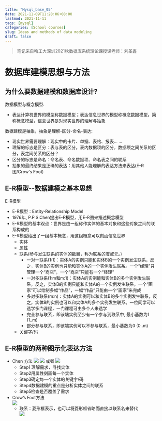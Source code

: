 ```yaml
---
title: "Mysql_base_05"
date: 2021-11-09T11:28:06+08:00
lastmod: 2021-11-11
tags: [mysql]
categories: [School courses]
slug: Ideas and methods of data modeling
draft: false
---
```

> 笔记来自哈工大深圳2021秋数据库系统理论课授课老师：刘圣鑫

# 数据库建模思想与方法
## 为什么要数据建模和数据库设计?
数据模型与概念模型:
* 表达计算机世界的模型称数据模型；表达信息世界的模型称概念数据模型，简称概念模型，信息世界是对现实世界的理解与抽象

数据建模是抽象，抽象是理解-区分-命名-表达:
* 现实世界需要理解：现实中的卡片、单据、表格、报表… …
* 理解的标志是区分：表与表的区分，表内数据项的区分，数据项之间关系的区分，表之间关系的区分？
* 区分的标志是命名：命名表、命名数据项、命名表之间的联系
* 抽象的最终结果是正确的表达：用其他人能理解的表达方法来表达(E-R图/Crow's Foot)
## E-R模型--数据建模之基本思想
E-R模型
* E-R模型：Entity-Relationship Model
* 1976年, P.P.S.Chen提出E-R模型，用E-R图来描述概念模型
* E-R模型的基本观点：世界是由一组称作实体的基本对象和这些对象之间的联系构成的
* E-R模型给出了一组基本概念，用这组概念可以刻画信息世界
    * 实体
    * 属性
    * 联系(参与发生联系的实体的数目，称为联系的度或元。)
        * 一对一联系(1:1)：实体A的实例只能和实体B的一个实例发生联系，反之，实体B的实例也只能和实体A的一个实例发生联系。一个“经理”只管理一个“商店”，一个“商店”只能有一个“经理”
        * 一对多联系(1:m和m:1)：实体A的实例能和实体B的多个实例发生联系，反之，实体B的实例只能和实体A的一个实例发生联系。一个“画家”可以绘制多幅“作品”，一幅“作品”只能由一个“画家”来完成
        * 多对多联系(m:n)：实体A的实例可以和实体B的多个实例发生联系，反之，实体B的实例也可以和实体A的多个实例发生联系。一位同学可以选学多门课程，一门课程可由多个人来选学
        * 完全参与联系，即该端实例至少有一个参与到联系中, 最小基数为1 (1..m)
        * 部分参与联系，即该端实例可以不参与联系，最小基数为0 (0..m)
    * 关键字/码


## E-R模型的两种图示化表达方法
* Chen 方法
    ![](https://raw.githubusercontent.com/QizhengZou/Image_hosting_rep/main/20211111095426.png)
    ![](https://raw.githubusercontent.com/QizhengZou/Image_hosting_rep/main/20211111095753.png)
    或者
    ![](https://raw.githubusercontent.com/QizhengZou/Image_hosting_rep/main/20211111095922.png)
    * Step1 理解需求，寻找实体
    * Step2用属性刻画每一个实体
    * Step3确定每一个实体的关键字/码
    * Step4数据建模的重点是分析实体之间的联系
    * Step5检查是否覆盖了需求
* Crow’s Foot方法    
        ![](https://raw.githubusercontent.com/QizhengZou/Image_hosting_rep/main/20211111100746.png)
    * 联系：菱形框表示，也可以将菱形框省略而直接以联系名来替代    
    ![](https://raw.githubusercontent.com/QizhengZou/Image_hosting_rep/main/20211111101103.png)


